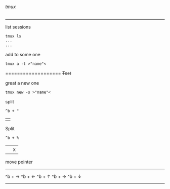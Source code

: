 ###### tmux
---

list sessions
```
tmux ls 
...
...
```

add to some one 
```
tmux a -t >"name"<
```
===================
~~Test~~


great a new one 
```
tmux new -s >"name"<
```

split
```
^b + "
```

|	|
|-------|
|	|

Split
```
^b + %
```
|	|	|
|-------|-------|
||x|



move pointer
___
^b +  &#8594;
^b + &#8592;
^b + &#8593;
^b + &#8594;
^b + &#8595;
___








